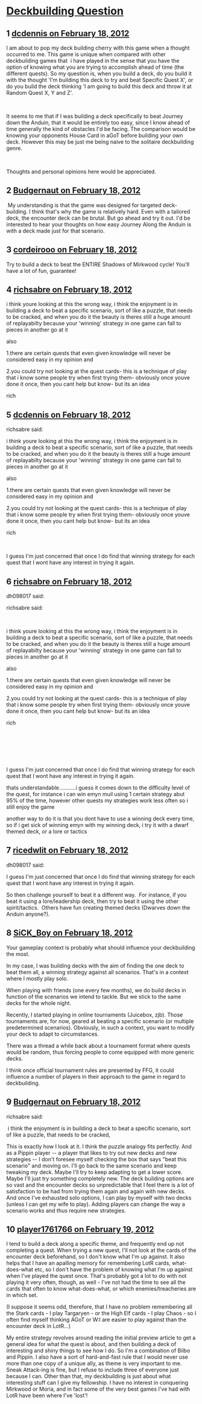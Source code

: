# [Deckbuilding Question](https://community.fantasyflightgames.com/topic/60627-deckbuilding-question/)

## 1 [dcdennis on February 18, 2012](https://community.fantasyflightgames.com/topic/60627-deckbuilding-question/?do=findComment&comment=595791)

I am about to pop my deck building cherry with this game when a thought occurred to me. This game is unique when compared with other deckbuilding games that  i have played in the sense that you have the option of knowing what you are trying to accomplish ahead of time (the different quests). So my question is, when you build a deck, do you build it with the thought 'I'm building this deck to try and beat Specific Quest X', or do you build the deck thinking 'I am going to build this deck and throw it at Random Quest X, Y and Z'.

 

It seems to me that if I was building a deck specifically to beat Journey down the Anduin, that it would be entirely too easy, since I know ahead of time generally the kind of obstacles I'd be facing. The comparison would be knowing your opponents House Card in aGoT before building your own deck. However this may be just me being naive to the solitaire deckbuilding genre. 

 

Thoughts and personal opinions here would be appreciated.

## 2 [Budgernaut on February 18, 2012](https://community.fantasyflightgames.com/topic/60627-deckbuilding-question/?do=findComment&comment=595797)

 My understanding is that the game was designed for targeted deck-building. I think that's why the game is relatively hard. Even with a tailored deck, the encounter deck can be brutal. But go ahead and try it out. I'd be interested to hear your thoughts on how easy Journey Along the Anduin is with a deck made just for that scenario.

## 3 [cordeirooo on February 18, 2012](https://community.fantasyflightgames.com/topic/60627-deckbuilding-question/?do=findComment&comment=595805)

Try to build a deck to beat the ENTIRE Shadows of Mirkwood cycle!
You'll have a lot of fun, guarantee! 

## 4 [richsabre on February 18, 2012](https://community.fantasyflightgames.com/topic/60627-deckbuilding-question/?do=findComment&comment=595815)

i think youre looking at this the wrong way, i think the enjoyment is in building a deck to beat a specific scenario, sort of like a puzzle, that needs to be cracked, and when you do it the beauty is theres still a huge amount of replayabilty because your 'winning' strategy in one game can fall to pieces in another go at it

also

1.there are certain quests that even given knowledge will never be considered easy in my opinion and

2.you could try not looking at the quest cards- this is a technique of play that i know some people try when first trying them- obviously once youve done it once, then you cant help but know- but its an idea

rich

## 5 [dcdennis on February 18, 2012](https://community.fantasyflightgames.com/topic/60627-deckbuilding-question/?do=findComment&comment=595817)

richsabre said:

i think youre looking at this the wrong way, i think the enjoyment is in building a deck to beat a specific scenario, sort of like a puzzle, that needs to be cracked, and when you do it the beauty is theres still a huge amount of replayabilty because your 'winning' strategy in one game can fall to pieces in another go at it

also

1.there are certain quests that even given knowledge will never be considered easy in my opinion and

2.you could try not looking at the quest cards- this is a technique of play that i know some people try when first trying them- obviously once youve done it once, then you cant help but know- but its an idea

rich



 

I guess I'm just concerned that once I do find that winning strategy for each quest that I wont have any interest in trying it again.

## 6 [richsabre on February 18, 2012](https://community.fantasyflightgames.com/topic/60627-deckbuilding-question/?do=findComment&comment=595820)

dh098017 said:

richsabre said:

 

i think youre looking at this the wrong way, i think the enjoyment is in building a deck to beat a specific scenario, sort of like a puzzle, that needs to be cracked, and when you do it the beauty is theres still a huge amount of replayabilty because your 'winning' strategy in one game can fall to pieces in another go at it

also

1.there are certain quests that even given knowledge will never be considered easy in my opinion and

2.you could try not looking at the quest cards- this is a technique of play that i know some people try when first trying them- obviously once youve done it once, then you cant help but know- but its an idea

rich

 

 

 

I guess I'm just concerned that once I do find that winning strategy for each quest that I wont have any interest in trying it again.



thats understandable...........i guess it comes down to the difficulty level of the quest, for instance i can win emyn muil using 1 certain strategy abut 95% of the time, however other quests my strategies work less often so i still enjoy the game

another way to do it is that you dont have to use a winning deck every time, so if i get sick of winning emyn with my winning deck, i try it with a dwarf themed deck, or a lore or tactics

## 7 [ricedwlit on February 18, 2012](https://community.fantasyflightgames.com/topic/60627-deckbuilding-question/?do=findComment&comment=595821)

dh098017 said:

I guess I'm just concerned that once I do find that winning strategy for each quest that I wont have any interest in trying it again.



So then challenge yourself to beat it a different way.  For instance, if you beat it using a lore/leadership deck, then try to beat it using the other spirit/tactics.  Others have fun creating themed decks (Dwarves down the Anduin anyone?).

## 8 [SiCK_Boy on February 18, 2012](https://community.fantasyflightgames.com/topic/60627-deckbuilding-question/?do=findComment&comment=595828)

Your gameplay context is probably what should influence your deckbuilding the most.

In my case, I was building decks with the aim of finding the one deck to beat them all, a winning strategy against all scenarios. That's in a context where I mostly play solo.

When playing with friends (one every few months), we do build decks in function of the scenarios we intend to tackle. But we stick to the same decks for the whole night.

Recently, I started playing in online tournaments (Juicebox, zjb). Those tournaments are, for now, geared at beating a specific scenario (or multiple predetermined scenarios). Obviously, in such a context, you want to modify your deck to adapt to circumstances.

There was a thread a while back about a tournament format where quests would be random, thus forcing people to come equipped with more generic decks.

I think once official tournament rules are presented by FFG, it could influence a number of players in their approach to the game in regard to deckbuilding.

## 9 [Budgernaut on February 18, 2012](https://community.fantasyflightgames.com/topic/60627-deckbuilding-question/?do=findComment&comment=595838)

richsabre said:

 i think the enjoyment is in building a deck to beat a specific scenario, sort of like a puzzle, that needs to be cracked, 



This is exactly how I look at it. I think the puzzle analogy fits perfectly. And as a Pippin player -- a player that likes to try out new decks and new strategies -- I don't foresee myself checking the box that says "beat this scenario" and moving on. I'll go back to the same scenario and keep tweaking my deck. Maybe I'll try to keep adapting to get a lower score. Maybe I'll just try something completely new. The deck building options are so vast and the encounter decks so unpredictable that I feel there is a lot of satisfaction to be had from trying them again and again with new decks. And once I've exhausted solo options, I can play by myself with two decks (unless I can get my wife to play). Adding players can change the way a scenario works and thus require new strategies.

## 10 [player1761766 on February 19, 2012](https://community.fantasyflightgames.com/topic/60627-deckbuilding-question/?do=findComment&comment=595908)

I tend to build a deck along a specific theme, and frequently end up not completing a quest. When trying a new quest, I'll not look at the cards of the encounter deck beforehand, so I don't know what I'm up against. It also helps that I have an apalling memory for remembering LotR cards, what-does-what etc, so I don't have the problem of knowing what I'm up against when I've played the quest once. That's probably got a lot to do with not playing it very often, though, as well - I've not had the time to see all the cards that often to know what-does-what, or which enemies/treacheries are in which set.

(I suppose it seems odd, therefore, that I have no problem remembering all the Stark cards - I play Targaryen - or the High Elf cards - I play Chaos - so I often find myself thinking AGoT or W:I are easier to play against than the encounter deck in LotR...)

My entire strategy revolves around reading the initial preview article to get a general idea for what the quest is about, and then building a deck of interesting and shiny things to see how I do. So I'm a combination of Bilbo and Pippin. I also have a sort of hard-and-fast rule that I would never use more than one copy of a unique ally, as theme is very important to me. Sneak Attack-ing is fine, but I refuse to include three of everyone just because I can. Other than that, my deckbuilding is just about what interesting stuff can I give my fellowship. I have no interest in conquering Mirkwood or Moria, and in fact some of the very best games I've had with LotR have been where I've 'lost'!

